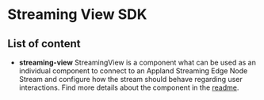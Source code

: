 # Streaming View SDK

## List of content

- **streaming-view** StreamingView is a component what can be used as an individual component to connect to an Appland Streaming Edge Node Stream and configure how the stream should behave regarding user interactions. Find more details about the component in the [readme](./streaming-view/README.md).
